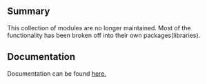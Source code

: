 ## Summary
This collection of modules are no longer maintained. Most of the functionality has been broken off into their own
packages(libraries).

## Documentation
Documentation can be found [here.](http://soulsbane.github.io/projects/docs/raijin/)
